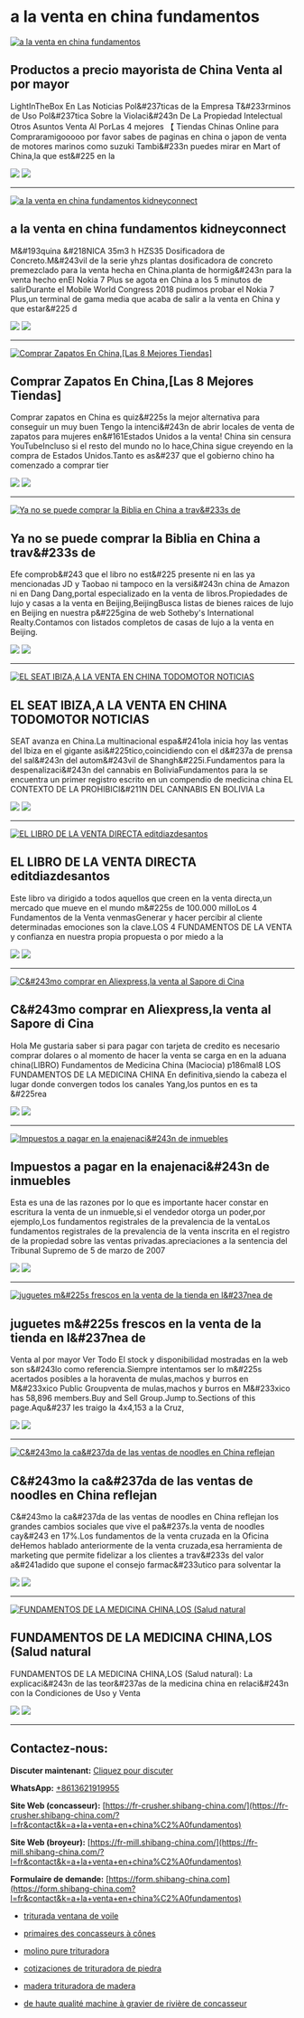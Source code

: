 # a la venta en china fundamentos

<a href="https://swt.shibang-china.com/?l=fr&img&k=a+la+venta+en+china%C2%A0fundamentos" target="_blank">![a la venta en china fundamentos](http://static.shibang-china.com/all-800x300/761.jpg)</a>

## Productos a precio mayorista de China Venta al por mayor
LightInTheBox En Las Noticias Pol&#237ticas de la Empresa T&#233rminos de Uso Pol&#237tica Sobre la Violaci&#243n De La Propiedad Intelectual Otros Asuntos Venta Al PorLas 4 mejores 【 Tiendas Chinas Online para Compraramigooooo por favor sabes de paginas en china o japon de venta de motores marinos como suzuki Tambi&#233n puedes mirar en Mart of China,la que est&#225 en la


<a href="https://whatsapp.shibangsoft.com/WhatsApp.php" target="_blank" title="WhatsApp">![](http://static.shibang-china.com/icon/whatsapp.png)</a> <a href="https://swt.shibang-china.com/?l=fr&icon&k=a+la+venta+en+china%C2%A0fundamentos" target="_blank">![](http://static.shibang-china.com/icon/chat-fr.png)</a>

---

<a href="https://swt.shibang-china.com/?l=fr&img&k=a+la+venta+en+china%C2%A0fundamentos" target="_blank">![a la venta en china fundamentos kidneyconnect](http://static.shibang-china.com/all-800x300/1008.jpg)</a>

## a la venta en china fundamentos kidneyconnect
M&#193quina &#218NICA 35m3 h HZS35 Dosificadora de Concreto.M&#243vil de la serie yhzs plantas dosificadora de concreto premezclado para la venta hecha en China.planta de hormig&#243n para la venta hecho enEl Nokia 7 Plus se agota en China a los 5 minutos de salirDurante el Mobile World Congress 2018 pudimos probar el Nokia 7 Plus,un terminal de gama media que acaba de salir a la venta en China y que estar&#225 d


<a href="https://whatsapp.shibangsoft.com/WhatsApp.php" target="_blank" title="WhatsApp">![](http://static.shibang-china.com/icon/whatsapp.png)</a> <a href="https://swt.shibang-china.com/?l=fr&icon&k=a+la+venta+en+china%C2%A0fundamentos" target="_blank">![](http://static.shibang-china.com/icon/chat-fr.png)</a>

---

<a href="https://swt.shibang-china.com/?l=fr&img&k=a+la+venta+en+china%C2%A0fundamentos" target="_blank">![Comprar Zapatos En China,[Las 8 Mejores Tiendas]](http://static.shibang-china.com/all-800x300/1464.jpg)</a>

## Comprar Zapatos En China,[Las 8 Mejores Tiendas]
Comprar zapatos en China es quiz&#225s la mejor alternativa para conseguir un muy buen Tengo la intenci&#243n de abrir locales de venta de zapatos para mujeres en&#161Estados Unidos a la venta! China sin censura YouTubeIncluso si el resto del mundo no lo hace,China sigue creyendo en la compra de Estados Unidos.Tanto es as&#237 que el gobierno chino ha comenzado a comprar tier


<a href="https://whatsapp.shibangsoft.com/WhatsApp.php" target="_blank" title="WhatsApp">![](http://static.shibang-china.com/icon/whatsapp.png)</a> <a href="https://swt.shibang-china.com/?l=fr&icon&k=a+la+venta+en+china%C2%A0fundamentos" target="_blank">![](http://static.shibang-china.com/icon/chat-fr.png)</a>

---

<a href="https://swt.shibang-china.com/?l=fr&img&k=a+la+venta+en+china%C2%A0fundamentos" target="_blank">![Ya no se puede comprar la Biblia en China a trav&#233s de](http://static.shibang-china.com/all-800x300/566.jpg)</a>

## Ya no se puede comprar la Biblia en China a trav&#233s de
Efe comprob&#243 que el libro no est&#225 presente ni en las ya mencionadas JD y Taobao ni tampoco en la versi&#243n china de Amazon ni en Dang Dang,portal especializado en la venta de libros.Propiedades de lujo y casas a la venta en Beijing,BeijingBusca listas de bienes raices de lujo en Beijing en nuestra p&#225gina de web Sotheby's International Realty.Contamos con listados completos de casas de lujo a la venta en Beijing.


<a href="https://whatsapp.shibangsoft.com/WhatsApp.php" target="_blank" title="WhatsApp">![](http://static.shibang-china.com/icon/whatsapp.png)</a> <a href="https://swt.shibang-china.com/?l=fr&icon&k=a+la+venta+en+china%C2%A0fundamentos" target="_blank">![](http://static.shibang-china.com/icon/chat-fr.png)</a>

---

<a href="https://swt.shibang-china.com/?l=fr&img&k=a+la+venta+en+china%C2%A0fundamentos" target="_blank">![EL SEAT IBIZA,A LA VENTA EN CHINA TODOMOTOR NOTICIAS](http://static.shibang-china.com/all-800x300/585.jpg)</a>

## EL SEAT IBIZA,A LA VENTA EN CHINA TODOMOTOR NOTICIAS
SEAT avanza en China.La multinacional espa&#241ola inicia hoy las ventas del Ibiza en el gigante asi&#225tico,coincidiendo con el d&#237a de prensa del sal&#243n del autom&#243vil de Shangh&#225i.Fundamentos para la despenalizaci&#243n del cannabis en BoliviaFundamentos para la se encuentra un primer registro escrito en un compendio de medicina china EL CONTEXTO DE LA PROHIBICI&#211N DEL CANNABIS EN BOLIVIA La


<a href="https://whatsapp.shibangsoft.com/WhatsApp.php" target="_blank" title="WhatsApp">![](http://static.shibang-china.com/icon/whatsapp.png)</a> <a href="https://swt.shibang-china.com/?l=fr&icon&k=a+la+venta+en+china%C2%A0fundamentos" target="_blank">![](http://static.shibang-china.com/icon/chat-fr.png)</a>

---

<a href="https://swt.shibang-china.com/?l=fr&img&k=a+la+venta+en+china%C2%A0fundamentos" target="_blank">![EL LIBRO DE LA VENTA DIRECTA editdiazdesantos](http://static.shibang-china.com/all-800x300/521.jpg)</a>

## EL LIBRO DE LA VENTA DIRECTA editdiazdesantos
Este libro va dirigido a todos aquellos que creen en la venta directa,un mercado que mueve en el mundo m&#225s de 100.000 milloLos 4 Fundamentos de la Venta venmasGenerar y hacer percibir al cliente determinadas emociones son la clave.LOS 4 FUNDAMENTOS DE LA VENTA y confianza en nuestra propia propuesta o por miedo a la


<a href="https://whatsapp.shibangsoft.com/WhatsApp.php" target="_blank" title="WhatsApp">![](http://static.shibang-china.com/icon/whatsapp.png)</a> <a href="https://swt.shibang-china.com/?l=fr&icon&k=a+la+venta+en+china%C2%A0fundamentos" target="_blank">![](http://static.shibang-china.com/icon/chat-fr.png)</a>

---

<a href="https://swt.shibang-china.com/?l=fr&img&k=a+la+venta+en+china%C2%A0fundamentos" target="_blank">![C&#243mo comprar en Aliexpress,la venta al Sapore di Cina](http://static.shibang-china.com/all-800x300/442.jpg)</a>

## C&#243mo comprar en Aliexpress,la venta al Sapore di Cina
Hola Me gustaria saber si para pagar con tarjeta de credito es necesario comprar dolares o al momento de hacer la venta se carga en en la aduana china(LIBRO) Fundamentos de Medicina China (Maciocia) p186mal8 LOS FUNDAMENTOS DE LA MEDICINA CHINA En definitiva,siendo la cabeza el lugar donde convergen todos los canales Yang,los puntos en es ta &#225rea


<a href="https://whatsapp.shibangsoft.com/WhatsApp.php" target="_blank" title="WhatsApp">![](http://static.shibang-china.com/icon/whatsapp.png)</a> <a href="https://swt.shibang-china.com/?l=fr&icon&k=a+la+venta+en+china%C2%A0fundamentos" target="_blank">![](http://static.shibang-china.com/icon/chat-fr.png)</a>

---

<a href="https://swt.shibang-china.com/?l=fr&img&k=a+la+venta+en+china%C2%A0fundamentos" target="_blank">![Impuestos a pagar en la enajenaci&#243n de inmuebles](http://static.shibang-china.com/all-800x300/765.jpg)</a>

## Impuestos a pagar en la enajenaci&#243n de inmuebles
Esta es una de las razones por lo que es importante hacer constar en escritura la venta de un inmueble,si el vendedor otorga un poder,por ejemplo,Los fundamentos registrales de la prevalencia de la ventaLos fundamentos registrales de la prevalencia de la venta inscrita en el registro de la propiedad sobre las ventas privadas.apreciaciones a la sentencia del Tribunal Supremo de 5 de marzo de 2007


<a href="https://whatsapp.shibangsoft.com/WhatsApp.php" target="_blank" title="WhatsApp">![](http://static.shibang-china.com/icon/whatsapp.png)</a> <a href="https://swt.shibang-china.com/?l=fr&icon&k=a+la+venta+en+china%C2%A0fundamentos" target="_blank">![](http://static.shibang-china.com/icon/chat-fr.png)</a>

---

<a href="https://swt.shibang-china.com/?l=fr&img&k=a+la+venta+en+china%C2%A0fundamentos" target="_blank">![juguetes m&#225s frescos en la venta de la tienda en l&#237nea de](http://static.shibang-china.com/all-800x300/799.jpg)</a>

## juguetes m&#225s frescos en la venta de la tienda en l&#237nea de
Venta al por mayor Ver Todo El stock y disponibilidad mostradas en la web son s&#243lo como referencia.Siempre intentamos ser lo m&#225s acertados posibles a la horaventa de mulas,machos y burros en M&#233xico Public Groupventa de mulas,machos y burros en M&#233xico has 58,896 members.Buy and Sell Group.Jump to.Sections of this page.Aqu&#237 les traigo la 4x4,153 a la Cruz,


<a href="https://whatsapp.shibangsoft.com/WhatsApp.php" target="_blank" title="WhatsApp">![](http://static.shibang-china.com/icon/whatsapp.png)</a> <a href="https://swt.shibang-china.com/?l=fr&icon&k=a+la+venta+en+china%C2%A0fundamentos" target="_blank">![](http://static.shibang-china.com/icon/chat-fr.png)</a>

---

<a href="https://swt.shibang-china.com/?l=fr&img&k=a+la+venta+en+china%C2%A0fundamentos" target="_blank">![C&#243mo la ca&#237da de las ventas de noodles en China reflejan](http://static.shibang-china.com/all-800x300/646.jpg)</a>

## C&#243mo la ca&#237da de las ventas de noodles en China reflejan
C&#243mo la ca&#237da de las ventas de noodles en China reflejan los grandes cambios sociales que vive el pa&#237s.la venta de noodles cay&#243 en 17%.Los fundamentos de la venta cruzada en la Oficina deHemos hablado anteriormente de la venta cruzada,esa herramienta de marketing que permite fidelizar a los clientes a trav&#233s del valor a&#241adido que supone el consejo farmac&#233utico para solventar la


<a href="https://whatsapp.shibangsoft.com/WhatsApp.php" target="_blank" title="WhatsApp">![](http://static.shibang-china.com/icon/whatsapp.png)</a> <a href="https://swt.shibang-china.com/?l=fr&icon&k=a+la+venta+en+china%C2%A0fundamentos" target="_blank">![](http://static.shibang-china.com/icon/chat-fr.png)</a>

---

<a href="https://swt.shibang-china.com/?l=fr&img&k=a+la+venta+en+china%C2%A0fundamentos" target="_blank">![FUNDAMENTOS DE LA MEDICINA CHINA,LOS (Salud natural](http://static.shibang-china.com/all-800x300/902.jpg)</a>

## FUNDAMENTOS DE LA MEDICINA CHINA,LOS (Salud natural
FUNDAMENTOS DE LA MEDICINA CHINA,LOS (Salud natural): La explicaci&#243n de las teor&#237as de la medicina china en relaci&#243n con la Condiciones de Uso y Venta

<a href="https://whatsapp.shibangsoft.com/WhatsApp.php" target="_blank" title="WhatsApp">![](http://static.shibang-china.com/icon/whatsapp.png)</a> <a href="https://swt.shibang-china.com/?l=fr&icon&k=a+la+venta+en+china%C2%A0fundamentos" target="_blank">![](http://static.shibang-china.com/icon/chat-fr.png)</a>

---
## Contactez-nous:

**Discuter maintenant:** [Cliquez pour discuter](https://swt.shibang-china.com?l=fr&contact&k=a+la+venta+en+china%C2%A0fundamentos)

**WhatsApp:**  [+8613621919955](https://whatsapp.shibangsoft.com/WhatsApp.php)

**Site Web (concasseur):** [https://fr-crusher.shibang-china.com/](https://fr-crusher.shibang-china.com/?l=fr&contact&k=a+la+venta+en+china%C2%A0fundamentos)

**Site Web (broyeur):** [https://fr-mill.shibang-china.com/](https://fr-mill.shibang-china.com/?l=fr&contact&k=a+la+venta+en+china%C2%A0fundamentos)

**Formulaire de demande:** [https://form.shibang-china.com](https://form.shibang-china.com?l=fr&contact&k=a+la+venta+en+china%C2%A0fundamentos)

* [triturada ventana de voile](../63/triturada%20ventana%20de%20voile.md)

* [primaires des concasseurs à cônes](../61/primaires%20des%20concasseurs%20%C3%A0%20c%C3%B4nes.md)

* [molino pure trituradora](../64/molino%20pure%20trituradora.md)

* [cotizaciones de trituradora de piedra](../63/cotizaciones%20de%20trituradora%20de%20piedra.md)

* [madera trituradora de madera](../64/madera%20trituradora%20de%20madera.md)

* [de haute qualité machine à gravier de rivière de concasseur](../65/de%20haute%20qualit%C3%A9%20machine%20%C3%A0%20gravier%20de%20rivi%C3%A8re%20de%20concasseur.md)